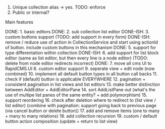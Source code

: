 1. Unique collection alias -> yes. TODO: enforce
2. Public or internal?



Main features

DONE: 1. basic editors
DONE: 2. sub collection list editor
DONE-ISH: 3. custom buttons support (TODO: add support in every form)
DONE-ISH: remove / reduce use of action in CollectionService and start using actionId of button. include custom buttons in this mechanism
DONE: 5. support for type differentation within collection 
DONE-ISH: 6. add support for list block editor (same as list editor, but then every line is a node editor) (TODO: delete from node editor redirects incorrect)
DONE: 7. move all cms UI to RapidCMS.UI
8. custom editor support
9. seperate view + edit node (now combined)
10. implement all default button types in all button call backs
11. check if (default) button is applicable EVERYWHERE
12. pagination + consistent pagination in list views and list editors
13. make better distinction between AddEditor + AddEditorPane
14. sort AddListPane out (what's the use of multipe list panes of the same entity? + add polymorphism)
15. support reordering
16. check after deletion where to redirect to (list view / list editor) (combine with pagination: support going back to previous page (via cancel button or delete button))
17. add and remove items (one to many + many to many relations)
18. add collection recursion
19. custom / default button action composition (update + return to list view)